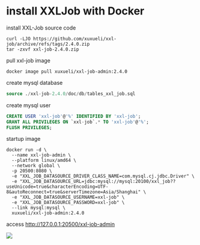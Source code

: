 # install XXLJob with Docker

install XXL-Job source code

```shell
curl -LJO https://github.com/xuxueli/xxl-job/archive/refs/tags/2.4.0.zip
tar -zxvf xxl-job-2.4.0.zip
```

pull xxl-job image

```shell
docker image pull xuxueli/xxl-job-admin:2.4.0
```

create mysql database

```sql
source ./xxl-job-2.4.0/doc/db/tables_xxl_job.sql
```

create mysql user

```sql
CREATE USER 'xxl-job'@'%' IDENTIFIED BY 'xxl-job';
GRANT ALL PRIVILEGES ON `xxl-job`.* TO 'xxl-job'@'%';
FLUSH PRIVILEGES;
```

startup image

```shell
docker run -d \
  --name xxl-job-admin \
  --platform linux/amd64 \
  --network global \
  -p 20500:8080 \
  -e "XXL_JOB_DATASOURCE_DRIVER_CLASS_NAME=com.mysql.cj.jdbc.Driver" \
  -e "XXL_JOB_DATASOURCE_URL=jdbc:mysql://mysql:20100/xxl_job??useUnicode=true&characterEncoding=UTF-8&autoReconnect=true&serverTimezone=Asia/Shanghai" \
  -e "XXL_JOB_DATASOURCE_USERNAME=xxl-job" \
  -e "XXL_JOB_DATASOURCE_PASSWORD=xxl-job" \
  --link mysql:mysql \
  xuxueli/xxl-job-admin:2.4.0
```

access http://127.0.0.1:20500/xxl-job-admin

![](https://note-sun.oss-cn-shanghai.aliyuncs.com/image/202312241755438.png)

